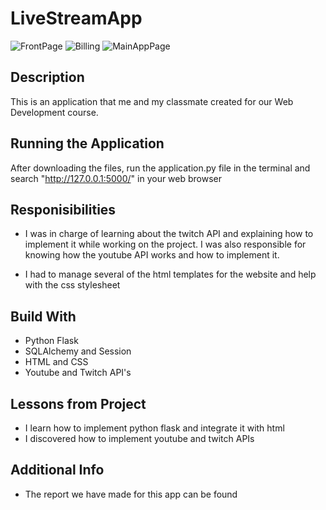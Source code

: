 # LiveStreamApp

![FrontPage](https://user-images.githubusercontent.com/37048222/89929537-f053ef80-dbce-11ea-953b-13811b963d62.PNG)
![Billing](https://user-images.githubusercontent.com/37048222/89929527-ecc06880-dbce-11ea-8c76-20f3041a9b70.PNG)
![MainAppPage](https://user-images.githubusercontent.com/37048222/89929557-f649d080-dbce-11ea-9c3a-fccd066eba4e.PNG)

## Description

This is an application that me and my classmate created for our Web Development course.

## Running the Application
After downloading the files, run the application.py file in the terminal and search
"http://127.0.0.1:5000/" in your web browser

## Responisibilities
- I was in charge of learning about the twitch API and explaining how to implement it
while working on the project. I was also responsible for knowing how the youtube API
works and how to implement it.

- I had to manage several of the html templates for the website and help with the css 
stylesheet


## Build With
- Python Flask
- SQLAlchemy and Session
- HTML and CSS
- Youtube and Twitch API's

## Lessons from Project

- I learn how to implement python flask and integrate it with html
- I discovered how to implement youtube and twitch APIs


## Additional Info

- The report we have made for this app can be found

